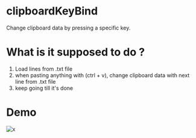 # clipboardKeyBind
Change clipboard data by pressing a specific key.




# What is it supposed to do ?
1) Load lines from .txt file
2) when pasting anything with (ctrl + v), change clipboard data with next line from .txt file
3) keep going till it's done


# Demo 
![x](https://i.imgur.com/OqIxqvE.gif)







